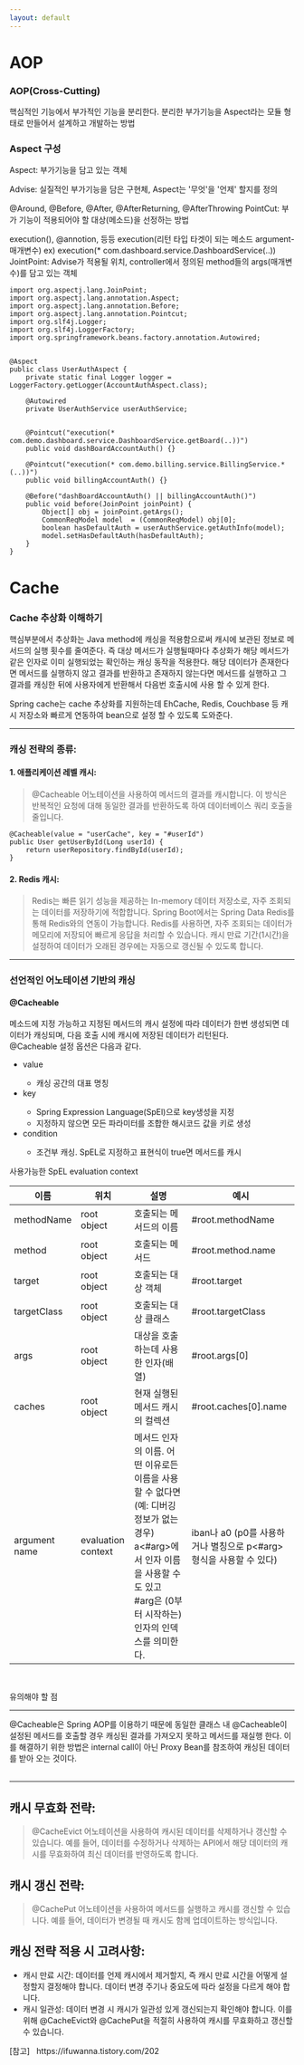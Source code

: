 ```yaml
---
layout: default
---
```


# **AOP**
### AOP(Cross-Cutting)

핵심적인 기능에서 부가적인 기능을 분리한다. 분리한 부가기능을 Aspect라는 모듈 형태로 만들어서 설계하고 개발하는 방법


### Aspect 구성

Aspect: 부가기능을 담고 있는 객체

Advise: 실질적인 부가기능을 담은 구현체, Aspect는 '무엇'을 '언제' 할지를 정의

@Around, @Before, @After, @AfterReturning, @AfterThrowing
PointCut: 부가 기능이 적용되어야 할 대상(메소드)을 선정하는 방법

execution(), @annotion, 등등
execution(리턴 타입  타겟이 되는 메소드  argument-매개변수)
ex) execution(* com.dashboard.service.DashboardService(..))
JointPoint: Advise가 적용될 위치, controller에서 정의된 method들의 args(매개변수)를 담고 있는 객체


```
import org.aspectj.lang.JoinPoint;
import org.aspectj.lang.annotation.Aspect;
import org.aspectj.lang.annotation.Before;
import org.aspectj.lang.annotation.Pointcut;
import org.slf4j.Logger;
import org.slf4j.LoggerFactory;
import org.springframework.beans.factory.annotation.Autowired;


@Aspect
public class UserAuthAspect {
    private static final Logger logger = LoggerFactory.getLogger(AccountAuthAspect.class);

    @Autowired
    private UserAuthService userAuthService;


    @Pointcut("execution(* com.demo.dashboard.service.DashboardService.getBoard(..))")
    public void dashBoardAccountAuth() {}

    @Pointcut("execution(* com.demo.billing.service.BillingService.*(..))")
    public void billingAccountAuth() {}

    @Before("dashBoardAccountAuth() || billingAccountAuth()")
    public void before(JoinPoint joinPoint) {
        Object[] obj = joinPoint.getArgs();
        CommonReqModel model  = (CommonReqModel) obj[0];
        boolean hasDefaultAuth = userAuthService.getAuthInfo(model);
        model.setHasDefaultAuth(hasDefaultAuth);
    }
}
```

# **Cache**
<h3 data-original-attrs="{&quot;style&quot;:&quot;&quot;}" style="text-align: left;">Cache 추상화 이해하기</h3><p>핵심부분에서 추상화는 Java method에 캐싱을 적용함으로써 캐시에 보관된 정보로 메서드의 실행 횟수를 줄여준다. 즉 대상 메서드가 실행될때마다 추상화가 해당 메서드가 같은 인자로 이미 실행되었는 확인하는 캐싱 동작을 적용한다. 해당 데이터가 존재한다면 메서드를 실행하지 않고 결과를 반환하고 존재하지 않는다면 메서드를 실행하고 그 결과를 캐싱한 뒤에 사용자에게 반환해서 다음번 호출시에 사용 할 수 있게 한다.</p><p>Spring cache는 cache 추상화를 지원하는데 EhCache, Redis, Couchbase 등 캐시 저장소와 빠르게 연동하여 bean으로 설정 할 수 있도록 도와준다.</p>

***

### 캐싱 전략의 종류:
#### 1. 애플리케이션 레벨 캐시:
> @Cacheable 어노테이션을 사용하여 메서드의 결과를 캐시합니다. 이 방식은 반복적인 요청에 대해 동일한 결과를 반환하도록 하여 데이터베이스 쿼리 호출을 줄입니다.

```
@Cacheable(value = "userCache", key = "#userId")
public User getUserById(Long userId) {
    return userRepository.findById(userId);
}

```

#### 2. Redis 캐시:
> Redis는 빠른 읽기 성능을 제공하는 In-memory 데이터 저장소로, 자주 조회되는 데이터를 저장하기에 적합합니다. Spring Boot에서는 Spring Data Redis를 통해 Redis와의 연동이 가능합니다. 
Redis를 사용하면, 자주 조회되는 데이터가 메모리에 저장되어 빠르게 응답을 처리할 수 있습니다. 캐시 만료 기간(1시간)을 설정하여 데이터가 오래된 경우에는 자동으로 갱신될 수 있도록 합니다.

***

<h3 data-original-attrs="{&quot;style&quot;:&quot;&quot;}" style="text-align: left;">선언적인 어노테이션 기반의 캐싱</h3><h4 data-original-attrs="{&quot;style&quot;:&quot;&quot;}" style="text-align: left;">@Cacheable </h4><div>메소드에 지정 가능하고 지정된 메서드의 캐시 설정에 따라 데이터가 한번 생성되면 데이터가 캐싱되며, 다음 호출 시에 캐시에 저장된 데이터가 리턴된다.</div><div>@Cacheable 설정 옵션은 다음과 같다.</div><div><ul data-original-attrs="{&quot;style&quot;:&quot;&quot;}" style="text-align: left;"><li>value</li><ul><li>캐싱 공간의 대표 명칭</li></ul><li>key</li><ul><li>Spring Expression Language(SpEl)으로 key생성을 지정 </li><li>지정하지 않으면 모든 파라미터를 조합한 해시코드 값을 키로 생성</li></ul><li>condition</li><ul><li>조건부 캐싱. SpEL로 지정하고 표현식이 true면 메서드를 캐시</li></ul></ul><div>사용가능한 SpEL evaluation context</div></div><div>

이름 | 위치 | 설명 | 예시
-- | -- | -- | --
methodName | root object | 호출되는 메서드의 이름 | #root.methodName
method | root object | 호출되는 메서드 | #root.method.name
target | root object | 호출되는 대상 객체 | #root.target
targetClass | root object | 호출되는 대상 클래스 | #root.targetClass
args | root object | 대상을 호출하는데 사용한 인자(배열) | #root.args[0]
caches | root object | 현재 실행된 메서드 캐시의 컬렉션 | #root.caches[0].name
argument name | evaluation context | 메서드 인자의 이름. 어떤 이유로든 이름을 사용할 수 없다면(예: 디버깅 정보가 없는 경우) a<#arg>에서 인자 이름을 사용할 수도 있고 #arg은 (0부터 시작하는) 인자의 인덱스를 의미한다. | iban나 a0 (p0를 사용하거나 별칭으로 p<#arg> 형식을 사용할 수 있다)

<p><br></p><p>유의해야 할 점</p></div><font data-keep-original-tag="false"><hr class="more">@Cacheable은 Spring AOP를 이용하기 때문에 동일한 클래스 내 @Cacheable이 설정된 메서드를 호출할 경우 캐싱된 결과를 가져오지 못하고 메서드를 재실행 한다. 이를 해결하기 위한 방법은 internal call이 아닌 Proxy Bean를 참조하여 캐싱된 데이터를 받아 오는 것이다.</font><div><br></div>


***

## 캐시 무효화 전략:
> @CacheEvict 어노테이션을 사용하여 캐시된 데이터를 삭제하거나 갱신할 수 있습니다. 예를 들어, 데이터를 수정하거나 삭제하는 API에서 해당 데이터의 캐시를 무효화하여 최신 데이터를 반영하도록 합니다.
## 캐시 갱신 전략:
> @CachePut 어노테이션을 사용하여 메서드를 실행하고 캐시를 갱신할 수 있습니다. 예를 들어, 데이터가 변경될 때 캐시도 함께 업데이트하는 방식입니다.

## 캐싱 전략 적용 시 고려사항:
* 캐시 만료 시간: 데이터를 언제 캐시에서 제거할지, 즉 캐시 만료 시간을 어떻게 설정할지 결정해야 합니다. 데이터 변경 주기나 중요도에 따라 설정을 다르게 해야 합니다.
* 캐시 일관성: 데이터 변경 시 캐시가 일관성 있게 갱신되는지 확인해야 합니다. 이를 위해 @CacheEvict와 @CachePut을 적절히 사용하여 캐시를 무효화하고 갱신할 수 있습니다.



<div>[참고]   https://ifuwanna.tistory.com/202<br><p></p><br><div><br><br></div><div><br></div><div><br></div><div><br></div><div><br></div><br><div><br></div><div><br></div><div><br></div><div><br></div><div><br></div><div><br></div><div><br style="color: rgb(0, 0, 0); font-family: Times; font-size: medium; font-style: normal; font-variant-ligatures: normal; font-variant-caps: normal; font-weight: 400; letter-spacing: normal; orphans: 2; text-align: left; text-indent: 0px; text-transform: none; widows: 2; word-spacing: 0px; -webkit-text-stroke-width: 0px; white-space: normal; text-decoration-thickness: initial; text-decoration-style: initial; text-decoration-color: initial;">